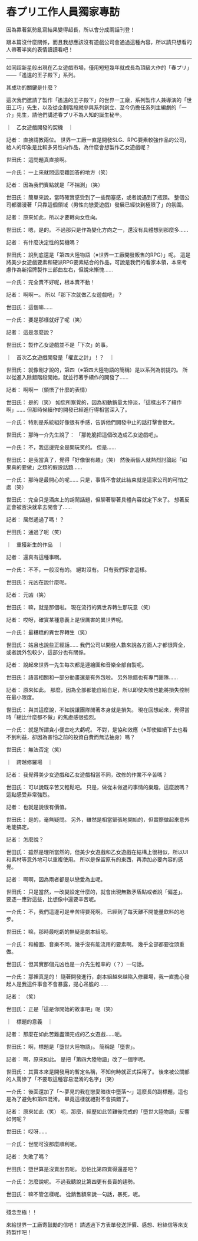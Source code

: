 # 春プリ工作人員獨家專訪
因為靠著氣勢亂寫結果變得超長，所以會分成兩話刊登！

跟本篇沒什麼關係，而且我想應該沒有遊戲公司會通過這種內容，所以請只想看的人帶著半笑的表情讀讀看吧！

---

如同超新星般出現在乙女遊戲市場，僅用短短幾年就成長為頂級大作的「春プリ」——「遙遠的王子殿下」系列。

其成功的關鍵是什麼？

這次我們邀請了製作「遙遠的王子殿下」的世界一工廠，系列製作人兼導演的「世田工巧」先生，以及從企劃階段就參與系列創立、至今仍擔任系列主編劇的「一介」先生，請他們講述春プリ不為人知的誕生秘辛。

｜　乙女遊戲開發的契機　｜

記者：
直接請教兩位。
世界一工廠一直是開發SLG、RPG要素較強作品的公司，給人的印象是比較多男性向作品，為什麼會想製作乙女遊戲呢？

世田氏：
這問題真直接啊。

一介氏：
一上來就問這麼難回答的地方（笑）

記者：
因為我們賣點就是「不揣測」（笑）

世田氏：
簡單來說，當時確實感受到了一些閉塞感，或者說遇到了瓶頸。
整個公司都瀰漫著「只靠這個領域（男性向戀愛遊戲）發展已經快到極限了」的氛圍。

記者：
原來如此，所以才要轉向女性向。

世田氏：
嗯，是的。
不過那只是作為變化方向之一，還沒有具體想到那麼多……

記者：
有什麼決定性的契機嗎？

世田氏：
說到底還是「第四大陸物語（※世界一工廠開發販售的RPG）」呢。
這是將美少女遊戲要素和硬派RPG要素結合的作品，可說是我們的看家本領，本來考慮作為新招牌製作三部曲左右，但說來慚愧……

一介氏：
完全賣不好呢，根本賣不動！

記者：
啊啊ー。
所以「那下次就做乙女遊戲吧」？

世田氏：
這個嘛……

一介氏：
要是那樣就好了呢（笑）

記者：
這是怎麼說？

世田氏：
製作乙女遊戲並不是「下次」的事。

｜　首次乙女遊戲開發是「權宜之計」！？　｜

世田氏：
就像剛才說的，第四（※第四大陸物語的簡稱）是以系列為前提的。
所以從進入除錯階段開始，就並行著手續作的開發了……

記者：
啊啊ー（領悟了什麼的表情）

世田氏：
是的（笑）
如您所察覺的，因為初動銷量太慘淡，「這樣出不了續作啊」……
但那時候續作的開發已經進行得相當深入了。

一介氏：
特別是系統組好像很有手感，告訴他們開發中止的話打擊會很大。

世田氏：
那時一介先生說了：
「那乾脆把這個改造成乙女遊戲吧」。

一介氏：
不，我這邊完全是開玩笑的。
但是……

世田氏：
是我當真了，覺得「好像很有趣」（笑）
然後兩個人就熱烈討論起「如果真的要做」之類的假設話題……

一介氏：
那時是最開心的呢……
只是，事情不會就此結束就是這家公司的可怕之處（笑）

世田氏：
完全只是酒席上的胡鬧話題，但聊著聊著具體內容就定下來了。
想著反正會被否決就拿去開會了……

記者：
居然通過了嗎！？

世田氏：
通過了呢（笑）

｜　重獲新生的作品　｜

記者：
還真有這種事啊。

一介氏：
不不，一般沒有的。
絕對沒有。
只有我們家會這樣。

世田氏：
元凶在說什麼呢。

記者：
元凶（笑）

世田氏：
嘛，就是那個啦。
現在流行的異世界轉生那玩意（笑）

記者：
哎呀，確實某種意義上是很厲害的異世界呢。

一介氏：
最糟糕的異世界轉生（笑）

世田氏：
姑且也說些正經話……
我們公司以開發人數來說各方面人才都很齊全，或者說外包較少，這部分也有關係。

記者：
說起來世界一先生每次都是連繪圖和音樂全部自製呢。

世田氏：
語音相關和一部分動畫還是有外包啦。
另外除錯也有專門團隊……

記者：
原來如此。
那麼，因為全部都能自給自足，所以即使失敗也能將損失控制在最小限度。

世田氏：
與其這麼說，不如說讓團隊閒著本身就是損失。
現在回想起來，覺得當時「總比什麼都不做」的焦慮感很強烈。

一介氏：
就是所謂貪小便宜吃大虧呢。
不對，是協和效應（※即使繼續下去也看不到利益，卻因為害怕之前的投資白費而無法抽身）嗎？

世田氏：
無法否定（笑）

｜　跨越修羅場　｜

記者：
我覺得美少女遊戲和乙女遊戲相當不同，改修的作業不辛苦嗎？

世田氏：
可以說既辛苦又輕鬆吧。
只是，做從未做過的事情的樂趣，這麼說嗎？
這點感受非常強烈。

記者：
也就是說很有價值。

世田氏：
是的，毫無疑問。
另外，雖然是相當緊張地開始的，但實際做起來意外地能搞定。

記者：
怎麼說？

世田氏：
雖然是理所當然的，但美少女遊戲和乙女遊戲在結構上很相似，所以UI和素材等意外地可以重複使用。
所以是保留原有的東西，再添加必要內容的感覺。

記者：
啊啊，因為兩者都是以戀愛為主呢。

世田氏：
只是當然，一改變設定什麼的，就會出現無數矛盾點或者說「偏差」。
要逐一應對這些，比想像中還要辛苦呢。

一介氏：
不，我們這邊可是辛苦得要死啊。
已經到了每天離不開能量飲料的地步。

世田氏：
嘛，那時最吃虧的無疑是劇本組呢。

一介氏：
和繪圖、音樂不同，幾乎沒有能流用的要素啊。
幾乎全部都要從頭重做。

世田氏：
但其實那個元凶也是一介先生輕率的（？）一句話。

一介氏：
那裡真是的！
隨著開發進行，劇本組越來越陷入修羅場，我一直擔心發起人是我這件事會不會暴露，提心吊膽的……

記者：
（笑）

世田氏：
正是「這是你開始的故事吧」呢（笑）

｜　標題的意義　｜

記者：
那麼在如此苦難盡頭完成的乙女遊戲……呃。

世田氏：
啊，標題是「墮世大陸物語」。
簡稱是「墮世」。

記者：
啊，原來如此。
是把「第四大陸物語」改了一個字呢。

世田氏：
其實本來是開發用的暫定名稱，不知何時就正式採用了。
後來被公關部的人罵慘了「不要取這種容易混淆的名字」（笑）

一介氏：
後面還加了「～夢見的我在戀愛暗夜中墮落～」這麼長的副標題，這也是為了避免和第四混淆。
畢竟這樣就絕對不會搞錯了。

記者：
原來如此（笑）
呃，那麼，經歷如此苦難後完成的「墮世大陸物語」反響如何呢？

世田氏：
哎呀……

一介氏：
世間可沒那麼順利呢。

記者：
失敗了嗎？

世田氏：
墮世算是沒賣出去呢。
恐怕比第四賣得還差吧？

一介氏：
怎麼說呢。
不過我聽說比第四更有長賣的趨勢。

世田氏：
嘛不管怎樣呢。
從銷售額來說一句話，暴死，呢。

---

殘念至極！！

來給世界一工廠寄鼓勵的信吧！
請透過下方表單發送評價、感想、粉絲信等來支持製作吧！
